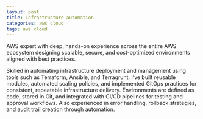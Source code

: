 ```yaml
---
layout: post
title: Infrastructure automation
categories: aws cloud
tags: aws cloud
---
```


AWS expert with deep, hands-on experience across the entire AWS ecosystem designing scalable, secure, and cost-optimized environments aligned with best practices.

<!--more-->

Skilled in automating infrastructure deployment and management using tools such as Terraform, Ansible, and Terragrunt. I’ve built reusable modules, automated scaling policies, and implemented GitOps practices for consistent, repeatable infrastructure delivery. Environments are defined as code, stored in Git, and integrated with CI/CD pipelines for testing and approval workflows. Also experienced in error handling, rollback strategies, and audit trail creation through automation.
